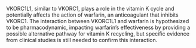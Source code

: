 VKORC1L1, similar to VKORC1, plays a role in the vitamin K cycle and potentially affects the action of warfarin, an anticoagulant that inhibits VKORC1. The interaction between VKORC1L1 and warfarin is hypothesized to be pharmacodynamic, impacting warfarin’s effectiveness by providing a possible alternative pathway for vitamin K recycling, but specific evidence from clinical studies is still needed to confirm this interaction.